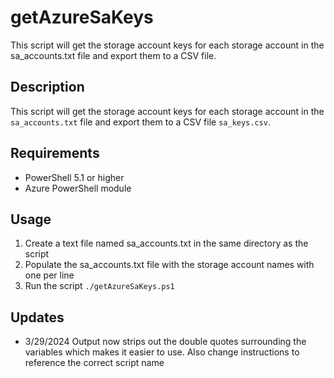 # getAzureSaKeys
This script will get the storage account keys for each storage account in the sa_accounts.txt file and export them to a CSV file.

## Description

This script will get the storage account keys for each storage account in the `sa_accounts.txt` file and export them to a CSV file `sa_keys.csv`.

## Requirements

- PowerShell 5.1 or higher
- Azure PowerShell module

## Usage

1. Create a text file named sa_accounts.txt in the same directory as the script
2. Populate the sa_accounts.txt file with the storage account names with one per line
3. Run the script `./getAzureSaKeys.ps1`

## Updates

- 3/29/2024 Output now strips out the double quotes surrounding the variables which makes it easier to use. Also change instructions to reference the correct script name
